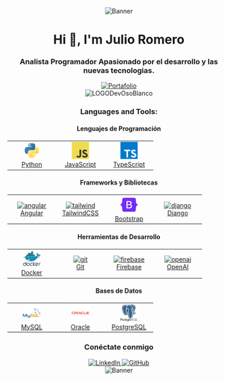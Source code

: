 <!-- Banner -->
<div align="center">
  <img src="https://raw.githubusercontent.com/andreasbm/readme/master/assets/lines/colored.png" alt="Banner">
</div>

<!-- Presentación -->
<h1 align="center">Hi 👋, I'm Julio Romero</h1>
<h3 align="center">Analista Programador Apasionado por el desarrollo y las nuevas tecnologias.</h3>

<!-- Botón para el portafolio -->
<div align="center">
  <a href="https://h0clar.github.io/portafolioAng/" target="_blank" rel="noopener noreferrer">
    <img src="https://img.shields.io/badge/Portafolio-%23DD0031.svg?style=for-the-badge&logo=angular&logoColor=white" alt="Portafolio">
  </a>
</div>

<!-- Imagen personalizada -->
<div align="center">
  <img src="https://github.com/H0clar/H0clar/assets/118459488/26b79ae1-8634-45c4-bf26-51d6270967e2" alt="LOGODevOsoBlanco">
</div>

<!-- Habilidades y Tecnologías -->
<h3 align="center">Languages and Tools:</h3>

<!-- Lenguajes de Programación -->
<h4 align="center">Lenguajes de Programación</h4>
<div align="center">
  <table>
    <tr>
      <td align="center" width="96">
        <a href="https://www.python.org" target="_blank" rel="noopener noreferrer">
          <img src="https://raw.githubusercontent.com/devicons/devicon/master/icons/python/python-original.svg" alt="python" width="40" height="40"/>
          <br/>Python
        </a>
      </td>
      <td align="center" width="96">
        <a href="https://developer.mozilla.org/en-US/docs/Web/JavaScript" target="_blank" rel="noopener noreferrer">
          <img src="https://raw.githubusercontent.com/devicons/devicon/master/icons/javascript/javascript-original.svg" alt="javascript" width="40" height="40"/>
          <br/>JavaScript
        </a>
      </td>
      <td align="center" width="96">
        <a href="https://www.typescriptlang.org/" target="_blank" rel="noopener noreferrer">
          <img src="https://raw.githubusercontent.com/devicons/devicon/master/icons/typescript/typescript-original.svg" alt="typescript" width="40" height="40"/>
          <br/>TypeScript
        </a>
      </td>
    </tr>
  </table>
</div>

<!-- Frameworks y Bibliotecas -->
<h4 align="center">Frameworks y Bibliotecas</h4>
<div align="center">
  <table>
    <tr>
      <td align="center" width="96">
        <a href="https://angular.io" target="_blank" rel="noopener noreferrer">
          <img src="https://angular.io/assets/images/logos/angular/angular.svg" alt="angular" width="40" height="40"/>
          <br/>Angular
        </a>
      </td>
      <td align="center" width="96">
        <a href="https://tailwindcss.com/" target="_blank" rel="noopener noreferrer">
          <img src="https://www.vectorlogo.zone/logos/tailwindcss/tailwindcss-icon.svg" alt="tailwind" width="40" height="40"/>
          <br/>TailwindCSS
        </a>
      </td>
      <td align="center" width="96">
        <a href="https://getbootstrap.com/" target="_blank" rel="noopener noreferrer">
          <img src="https://raw.githubusercontent.com/devicons/devicon/master/icons/bootstrap/bootstrap-plain.svg" alt="bootstrap" width="40" height="40"/>
          <br/>Bootstrap
        </a>
      </td>
      <td align="center" width="96">
        <a href="https://www.djangoproject.com/" target="_blank" rel="noopener noreferrer">
          <img src="https://cdn.worldvectorlogo.com/logos/django.svg" alt="django" width="40" height="40"/>
          <br/>Django
        </a>
      </td>
    </tr>
  </table>
</div>

<!-- Herramientas de Desarrollo -->
<h4 align="center">Herramientas de Desarrollo</h4>
<div align="center">
  <table>
    <tr>
      <td align="center" width="96">
        <a href="https://www.docker.com/" target="_blank" rel="noopener noreferrer">
          <img src="https://raw.githubusercontent.com/devicons/devicon/master/icons/docker/docker-original-wordmark.svg" alt="docker" width="40" height="40"/>
          <br/>Docker
        </a>
      </td>
      <td align="center" width="96">
        <a href="https://git-scm.com/" target="_blank" rel="noopener noreferrer">
          <img src="https://www.vectorlogo.zone/logos/git-scm/git-scm-icon.svg" alt="git" width="40" height="40"/>
          <br/>Git
        </a>
      </td>
      <td align="center" width="96">
        <a href="https://firebase.google.com/" target="_blank" rel="noopener noreferrer">
          <img src="https://www.vectorlogo.zone/logos/firebase/firebase-icon.svg" alt="firebase" width="40" height="40"/>
          <br/>Firebase
        </a>
      </td>
      <td align="center" width="96">
        <a href="https://openai.com/" target="_blank" rel="noopener noreferrer">
          <img src="https://github.com/H0clar/H0clar/assets/118459488/b09380ee-1327-49ff-8b30-f4081cbae549" alt="openai" width="40" height="40"/>
          <br/>OpenAI
        </a>
      </td>
    </tr>
  </table>
</div>

<!-- Bases de Datos -->
<h4 align="center">Bases de Datos</h4>
<div align="center">
  <table>
    <tr>
      <td align="center" width="96">
        <a href="https://www.mysql.com/" target="_blank" rel="noopener noreferrer">
          <img src="https://raw.githubusercontent.com/devicons/devicon/master/icons/mysql/mysql-original-wordmark.svg" alt="mysql" width="40" height="40"/>
          <br/>MySQL
        </a>
      </td>
      <td align="center" width="96">
        <a href="https://www.oracle.com/" target="_blank" rel="noopener noreferrer">
          <img src="https://raw.githubusercontent.com/devicons/devicon/master/icons/oracle/oracle-original.svg" alt="oracle" width="40" height="40"/>
          <br/>Oracle
        </a>
      </td>
      <td align="center" width="96">
        <a href="https://www.postgresql.org" target="_blank" rel="noopener noreferrer">
          <img src="https://raw.githubusercontent.com/devicons/devicon/master/icons/postgresql/postgresql-original-wordmark.svg" alt="postgresql" width="40" height="40"/>
          <br/>PostgreSQL
        </a>
      </td>
    </tr>
  </table>
</div>

<!-- Conectar conmigo -->
<h3 align="center">Conéctate conmigo</h3>
<div align="center">
  <a href="https://www.linkedin.com/in/julio-romero-60b14b25b/" target="_blank" rel="noopener noreferrer">
    <img src="https://img.shields.io/badge/LinkedIn-%230077B5.svg?style=for-the-badge&logo=linkedin&logoColor=white" alt="LinkedIn">
  </a>
  <a href="https://github.com/H0clar" target="_blank" rel="noopener noreferrer">
    <img src="https://img.shields.io/badge/GitHub-%2312100E.svg?style=for-the-badge&logo=github&logoColor=white" alt="GitHub">
  </a>
</div>

<!-- Banner -->
<div align="center">
  <img src="https://raw.githubusercontent.com/andreasbm/readme/master/assets/lines/colored.png" alt="Banner">
</div>
